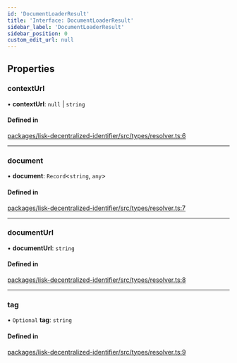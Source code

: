 ```yaml
---
id: 'DocumentLoaderResult'
title: 'Interface: DocumentLoaderResult'
sidebar_label: 'DocumentLoaderResult'
sidebar_position: 0
custom_edit_url: null
---
```


## Properties

### contextUrl

• **contextUrl**: `null` \| `string`

#### Defined in

[packages/lisk-decentralized-identifier/src/types/resolver.ts:6](https://github.com/aldhosutra/lisk-did/blob/dd73109/packages/lisk-decentralized-identifier/src/types/resolver.ts#L6)

---

### document

• **document**: `Record`<`string`, `any`\>

#### Defined in

[packages/lisk-decentralized-identifier/src/types/resolver.ts:7](https://github.com/aldhosutra/lisk-did/blob/dd73109/packages/lisk-decentralized-identifier/src/types/resolver.ts#L7)

---

### documentUrl

• **documentUrl**: `string`

#### Defined in

[packages/lisk-decentralized-identifier/src/types/resolver.ts:8](https://github.com/aldhosutra/lisk-did/blob/dd73109/packages/lisk-decentralized-identifier/src/types/resolver.ts#L8)

---

### tag

• `Optional` **tag**: `string`

#### Defined in

[packages/lisk-decentralized-identifier/src/types/resolver.ts:9](https://github.com/aldhosutra/lisk-did/blob/dd73109/packages/lisk-decentralized-identifier/src/types/resolver.ts#L9)
